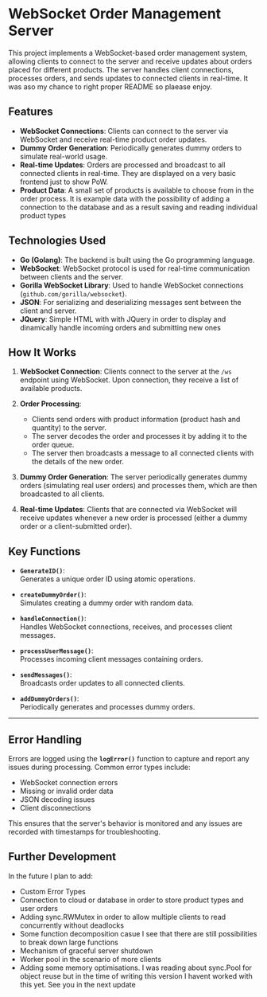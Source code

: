 # WebSocket Order Management Server

This project implements a WebSocket-based order management system, allowing clients to connect to the server and receive updates about orders placed for different products. The server handles client connections, processes orders, and sends updates to connected clients in real-time. It was aso my chance to right proper README so plaease enjoy.

## Features
- **WebSocket Connections**: Clients can connect to the server via WebSocket and receive real-time product order updates.
- **Dummy Order Generation**: Periodically generates dummy orders to simulate real-world usage.
- **Real-time Updates**: Orders are processed and broadcast to all connected clients in real-time. They are displayed on a very basic frontend just to show PoW.
- **Product Data**: A small set of products is available to choose from in the order process. It is example data with the possibility of adding a connection to the database and as a result saving and reading individual product types

## Technologies Used
- **Go (Golang)**: The backend is built using the Go programming language.
- **WebSocket**: WebSocket protocol is used for real-time communication between clients and the server.
- **Gorilla WebSocket Library**: Used to handle WebSocket connections (`github.com/gorilla/websocket`).
- **JSON**: For serializing and deserializing messages sent between the client and server.
- **JQuery**: Simple HTML with with JQuery in order to display and dinamically handle incoming orders and submitting new ones

## How It Works

1. **WebSocket Connection**: 
   Clients connect to the server at the `/ws` endpoint using WebSocket. Upon connection, they receive a list of available products.

2. **Order Processing**: 
   - Clients send orders with product information (product hash and quantity) to the server.
   - The server decodes the order and processes it by adding it to the order queue.
   - The server then broadcasts a message to all connected clients with the details of the new order.

3. **Dummy Order Generation**: 
   The server periodically generates dummy orders (simulating real user orders) and processes them, which are then broadcasted to all clients.

4. **Real-time Updates**: 
   Clients that are connected via WebSocket will receive updates whenever a new order is processed (either a dummy order or a client-submitted order).

## Key Functions

- **`GenerateID()`**:  
  Generates a unique order ID using atomic operations.

- **`createDummyOrder()`**:  
  Simulates creating a dummy order with random data.

- **`handleConnection()`**:  
  Handles WebSocket connections, receives, and processes client messages.

- **`processUserMessage()`**:  
  Processes incoming client messages containing orders.

- **`sendMessages()`**:  
  Broadcasts order updates to all connected clients.

- **`addDummyOrders()`**:  
  Periodically generates and processes dummy orders.

---

## Error Handling

Errors are logged using the **`logError()`** function to capture and report any issues during processing. Common error types include:

- WebSocket connection errors
- Missing or invalid order data
- JSON decoding issues
- Client disconnections

This ensures that the server's behavior is monitored and any issues are recorded with timestamps for troubleshooting.

## Further Development

In the future I plan to add: 
- Custom Error Types
- Connection to cloud or database in order to store product types and user orders
- Adding sync.RWMutex in order to allow multiple clients to read concurrently without deadlocks
- Some function decomposition casue I see that there are still possibilities to break down large functions
- Mechanism of graceful server shutdown
- Worker pool in the scenario of more clients
- Adding some memory optimisations. I was reading about sync.Pool for object reuse but in the time of writing this version I havent worked with this yet. See you in the next update

